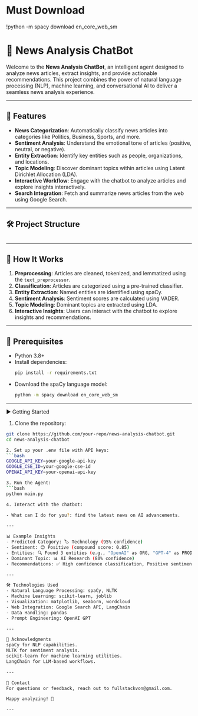 # Must Download
!python -m spacy download en_core_web_sm

# 📰 News Analysis ChatBot

Welcome to the **News Analysis ChatBot**, an intelligent agent designed to analyze news articles, extract insights, and provide actionable recommendations. This project combines the power of natural language processing (NLP), machine learning, and conversational AI to deliver a seamless news analysis experience.

---

## 🚀 Features

- **News Categorization**: Automatically classify news articles into categories like Politics, Business, Sports, and more.
- **Sentiment Analysis**: Understand the emotional tone of articles (positive, neutral, or negative).
- **Entity Extraction**: Identify key entities such as people, organizations, and locations.
- **Topic Modeling**: Discover dominant topics within articles using Latent Dirichlet Allocation (LDA).
- **Interactive Workflow**: Engage with the chatbot to analyze articles and explore insights interactively.
- **Search Integration**: Fetch and summarize news articles from the web using Google Search.

---

## 🛠️ Project Structure

```

```



---

## 🧠 How It Works

1. **Preprocessing**: Articles are cleaned, tokenized, and lemmatized using the `text_preprocessor`.
2. **Classification**: Articles are categorized using a pre-trained classifier.
3. **Entity Extraction**: Named entities are identified using spaCy.
4. **Sentiment Analysis**: Sentiment scores are calculated using VADER.
5. **Topic Modeling**: Dominant topics are extracted using LDA.
6. **Interactive Insights**: Users can interact with the chatbot to explore insights and recommendations.

---

## 🛑 Prerequisites

- Python 3.8+
- Install dependencies:
  ```bash
  pip install -r requirements.txt

- Download the spaCy language model:
  ```bash
  python -m spacy download en_core_web_sm

---

▶️ Getting Started

1. Clone the repository:
  ```bash
  git clone https://github.com/your-repo/news-analysis-chatbot.git
  cd news-analysis-chatbot

2. Set up your .env file with API keys:
  ```bash
  GOOGLE_API_KEY=your-google-api-key
  GOOGLE_CSE_ID=your-google-cse-id
  OPENAI_API_KEY=your-openai-api-key

3. Run the Agent:
  ```bash
  python main.py

4. Interact with the chatbot:

- What can I do for you?: find the latest news on AI advancements.

---

📊 Example Insights
- Predicted Category: 🏷️ Technology (95% confidence)
- Sentiment: 😊 Positive (compound score: 0.85)
- Entities: 🔍 Found 3 entities (e.g., "OpenAI" as ORG, "GPT-4" as PRODUCT)
- Dominant Topic: 📊 AI Research (80% confidence)
- Recommendations: ✅ High confidence classification, Positive sentiment detected.

---

🛠️ Technologies Used
- Natural Language Processing: spaCy, NLTK
- Machine Learning: scikit-learn, joblib
- Visualization: matplotlib, seaborn, wordcloud
- Web Integration: Google Search API, LangChain
- Data Handling: pandas
- Prompt Engineering: OpenAI GPT

---

🌟 Acknowledgments
spaCy for NLP capabilities.
NLTK for sentiment analysis.
scikit-learn for machine learning utilities.
LangChain for LLM-based workflows.

---

📧 Contact
For questions or feedback, reach out to fullstackvon@gmail.com.

Happy analyzing! 🎉

---
